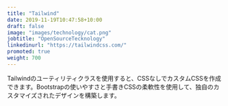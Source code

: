 ```yaml
---
title: "Tailwind"
date: 2019-11-19T10:47:58+10:00
draft: false
image: "images/technology/cat.png"
jobtitle: "OpenSourceTecknology"
linkedinurl: "https://tailwindcss.com/"
promoted: true
weight: 700
---
```

Tailwindのユーティリティクラスを使用すると、CSSなしでカスタムCSSを作成できます。Bootstrapの使いやすさと手書きCSSの柔軟性を使用して、独自のカスタマイズされたデザインを構築します。